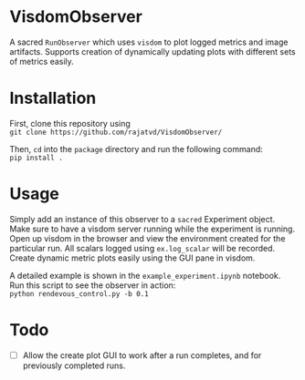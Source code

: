 # VisdomObserver
A sacred `RunObserver` which uses `visdom` to plot logged metrics and image artifacts. Supports creation
of dynamically updating plots with different sets of metrics easily.


# Installation
First, clone this repository using  
`git clone https://github.com/rajatvd/VisdomObserver/`

Then, `cd` into the `package` directory and run the following command:  
`pip install .`

# Usage
Simply add an instance of this observer to a `sacred` Experiment object. Make sure to have a visdom server running while the experiment is running. Open up visdom in the browser and view the environment created for the particular run. All scalars logged using `ex.log_scalar` will be recorded. Create dynamic metric plots easily using the GUI pane in visdom.

A detailed example is shown in the `example_experiment.ipynb` notebook. Run this script to see the observer in action:  
`python rendevous_control.py -b 0.1`

# Todo

- [ ] Allow the create plot GUI to work after a run completes, and for previously completed runs.
